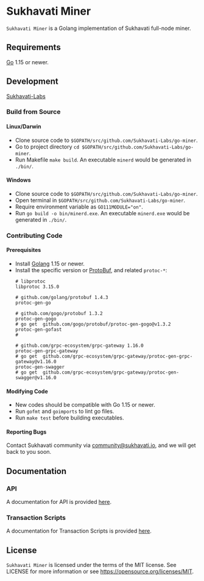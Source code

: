 # Sukhavati Miner

`Sukhavati Miner` is a Golang implementation of Sukhavati full-node miner.

## Requirements

[Go](http://golang.org) 1.15 or newer.

## Development

[Sukhavati-Labs](https://github.com/Sukhavati-Labs/go-miner)

### Build from Source

#### Linux/Darwin

- Clone source code to `$GOPATH/src/github.com/Sukhavati-Labs/go-miner`.
- Go to project directory `cd $GOPATH/src/github.com/Sukhavati-Labs/go-miner`.
- Run Makefile `make build`. An executable `minerd` would be generated in `./bin/`.

#### Windows

- Clone source code to `$GOPATH/src/github.com/Sukhavati-Labs/go-miner`.
- Open terminal in `$GOPATH/src/github.com/Sukhavati-Labs/go-miner`.
- Require environment variable as `GO111MODULE="on"`.
- Run `go build -o bin/minerd.exe`. An executable `minerd.exe` would be generated in `./bin/`.

### Contributing Code

#### Prerequisites

- Install [Golang](http://golang.org) 1.15 or newer.
- Install the specific version or [ProtoBuf](https://developers.google.com/protocol-buffers), and related `protoc-*`:
  ```
  # libprotoc
  libprotoc 3.15.0
  
  # github.com/golang/protobuf 1.4.3
  protoc-gen-go
  
  # github.com/gogo/protobuf 1.3.2
  protoc-gen-gogo
  # go get  github.com/gogo/protobuf/protoc-gen-gogo@v1.3.2
  protoc-gen-gofast
  # 
  
  # github.com/grpc-ecosystem/grpc-gateway 1.16.0
  protoc-gen-grpc-gateway
  # go get  github.com/grpc-ecosystem/grpc-gateway/protoc-gen-grpc-gateway@v1.16.0
  protoc-gen-swagger
  # go get  github.com/grpc-ecosystem/grpc-gateway/protoc-gen-swagger@v1.16.0
  ```

#### Modifying Code

- New codes should be compatible with Go 1.15 or newer.
- Run `gofmt` and `goimports` to lint go files.
- Run `make test` before building executables.

#### Reporting Bugs

Contact Sukhavati community via community@sukhavati.io, and we will get back to you soon.

## Documentation

### API

A documentation for API is provided [here](rpc/README.md).

### Transaction Scripts

A documentation for Transaction Scripts is provided [here](docs/script_en.md).

## License

`Sukhavati Miner` is licensed under the terms of the MIT license. See LICENSE for more information or see https://opensource.org/licenses/MIT.
